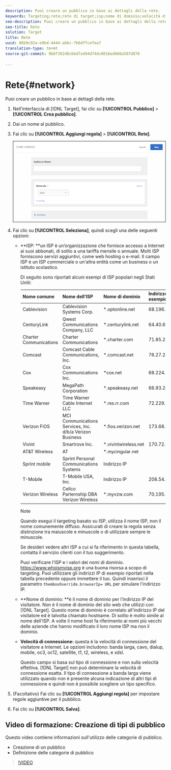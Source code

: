 ```yaml
---
description: Puoi creare un pubblico in base ai dettagli della rete.
keywords: Targeting;rete;rete di target;isp;nome di dominio;velocità di connessione;isp target;nome di dominio target;velocità di connessione target
seo-description: Puoi creare un pubblico in base ai dettagli della rete.
seo-title: Rete
solution: Target
title: Rete
uuid: 06b9c92a-e9bd-4444-abbc-7b6dffcefea7
translation-type: tm+mt
source-git-commit: 9b8f39240cbbd7a494d74dc0016ed666a58fd870

---
```



# Rete{#network}

Puoi creare un pubblico in base ai dettagli della rete.

1. Nell’interfaccia di [!DNL Target], fai clic su **[!UICONTROL Pubblico]** &gt; **[!UICONTROL Crea pubblico]**.
1. Dai un nome al pubblico.
1. Fai clic su **[!UICONTROL Aggiungi regola]** &gt; **[!UICONTROL Rete]**.

   ![](assets/target_network.png)

1. Fai clic su **[!UICONTROL Seleziona]**, quindi scegli una delle seguenti opzioni:

   * **ISP: **un ISP è un’organizzazione che fornisce accesso a Internet ai suoi abbonati, di solito a una tariffa mensile o annuale. Molti ISP forniscono servizi aggiuntivi, come web hosting o e-mail. Il campo ISP è un ISP commerciale o un&#39;altra entità come un business o un istituto scolastico.

      Di seguito sono riportati alcuni esempi di ISP popolari negli Stati Uniti:

      | Nome comune | Nome dell&#39;ISP | Nome di dominio | Indirizzo IP di esempio |
      |---|---|---|---|
      | Cablevision | Cablevision Systems Corp. | *.optonline.net | 68.196.130.239 |
      | CenturyLink | Qwest Communications Company, LLC | *.centurylink.net | 64.40.65.0 |
      | Charter Communications | Charter Communications | *.charter.com | 71.85.225.124 |
      | Comcast | Comcast Cable Communications, Inc. | *.comcast.net | 76.27.24.28 |
      | Cox | Cox Communications Inc. | *cox.net | 68.224.174.22 |
      | Speakeasy | MegaPath Corporation | *.speakeasy.net | 66.93.240.0 |
      | Time Warner | Time Warner Cable Internet LLC | *.res.rr.com | 72.229.28.185 |
      | Verizon FiOS | MCI Communications Services, Inc. d/b/a Verizon Business | *.fios.verizon.net | 173.68.112.34 |
      | Vivint | Smartrove Inc. | *.vivintwireless.net | 170.72.26.105 |
      | AT&amp;T Wireless | AT | *.mycingular.net |  |
      | Sprint mobile | Sprint Personal Communications Systems | Indirizzo IP |  |
      | T-Mobile | T-Mobile USA, Inc. | Indirizzo IP | 208.54.86.0 |
      | Verizon Wireless | Cellco Parternship DBA Verizon Wireless | *.myvzw.com | 70.195.74.199 |

      >[!NOTE]
      >
      >Quando esegui il targeting basato su ISP, utilizza il nome ISP, non il nome comunemente diffuso. Assicurati di creare la regola senza distinzione tra maiuscole e minuscole o di utilizzare sempre le minuscole.

      Se desideri vedere altri ISP a cui si fa riferimento in questa tabella, contatta il servizio clienti con il tuo suggerimento.

      Puoi verificare l&#39;ISP e i valori dei nomi di dominio. [](https://www.whoismyisp.org)https://www.whoismyisp.org è una buona risorsa a scopo di targeting. Puoi utilizzare gli indirizzi IP di esempio riportati nella tabella precedente oppure immettere il tuo. Quindi inserisci il parametro `themboxOverride.browserIp= URL` per simulare l&#39;indirizzo IP.

   * **Nome di dominio: **è il nome di dominio per l’indirizzo IP del visitatore. Non è il nome di dominio del sito web che utilizzi con [!DNL Target]. Questo nome di dominio è correlato all&#39;indirizzo IP del visitatore ed è talvolta chiamato hostname. Di solito è molto simile al nome dell&#39;ISP. A volte il nome host fa riferimento ai nomi più vecchi delle aziende che hanno modificato il loro nome ISP ma non il dominio.
   * **Velocità di connessione:** questa è la velocità di connessione del visitatore a Internet. Le opzioni includono: banda larga, cavo, dialup, mobile, oc3, oc12, satellite, t1, t2, wireless, e xdsl.

      Questo campo si basa sul tipo di connessione e non sulla velocità effettiva. [!DNL Target] non può determinare la velocità di connessione esatta. Il tipo di connessione a banda larga viene utilizzato quando non è presente alcuna indicazione di altri tipi di connessione e quindi non è possibile scegliere un tipo specifico.

1. (Facoltativo) Fai clic su **[!UICONTROL Aggiungi regola]** per impostare regole aggiuntive per il pubblico.
1. Fai clic su **[!UICONTROL Salva]**.

## Video di formazione: Creazione di tipi di pubblico

Questo video contiene informazioni sull&#39;utilizzo delle categorie di pubblico.

* Creazione di un pubblico
* Definizione delle categorie di pubblico

>[!VIDEO](https://video.tv.adobe.com/v/17392)